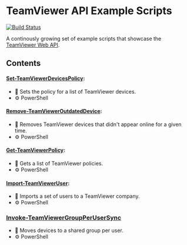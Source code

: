 # TeamViewer API Example Scripts

[![Build Status](https://travis-ci.org/TeamViewer/api-example-scripts.svg?branch=master)](https://travis-ci.org/TeamViewer/api-example-scripts)

A continously growing set of example scripts that showcase the [TeamViewer Web API](https://www.teamviewer.com/en/for-developers/teamviewer-api/).

## Contents

#### [Set-TeamViewerDevicesPolicy](./Set-TeamViewerDevicesPolicy):
* 📜 Sets the policy for a list of TeamViewer devices.
* ⚙️ PowerShell

#### [Remove-TeamViewerOutdatedDevice](./Remove-TeamViewerOutdatedDevice):
* 📜 Removes TeamViewer devices that didn't appear online for a given time.
* ⚙️ PowerShell

#### [Get-TeamViewerPolicy](./Get-TeamViewerPolicy):
* 📜 Gets a list of TeamViewer policies.
* ⚙️ PowerShell

#### [Import-TeamViewerUser](./Import-TeamViewerUser):
* 📜 Imports a set of users to a TeamViewer company.
* ⚙️ PowerShell

### [Invoke-TeamViewerGroupPerUserSync](./Invoke-TeamViewerGroupPerUserSync)
* 📜 Moves devices to a shared group per user.
* ⚙️ PowerShell

